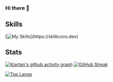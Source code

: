 ### Hi there 👋

## Skills
[![My Skills](https://skillicons.dev/icons?i=css,github,html,js,nodejs,react,vscode,webpack,ts,c,cs,cpp,docker,dotnet,git,graphql,linux,mongodb,netlify,py,)](https://skillicons.dev)

## Stats
[![Kjartan's github activity graph](https://github-readme-activity-graph.cyclic.app/graph?username=kjartanandersen&theme=github-compact)](https://github.com/ashutosh00710/github-readme-activity-graph)
[![GitHub Streak](https://streak-stats.demolab.com/?user=kjartanandersen&theme=material)](https://git.io/streak-stats)
<!--[![Kjartan's GitHub stats](https://github-readme-stats-kappa-topaz.vercel.app/api?username=kjartanandersen&theme=noctis_minimus)](https://github.com/anuraghazra/github-readme-stats)-->
[![Top Langs](https://github-readme-stats.vercel.app/api/top-langs/?username=kjartanandersen&layout=compact&theme=noctis_minimus)](https://github.com/anuraghazra/github-readme-stats)
